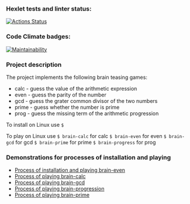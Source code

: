 ### Hexlet tests and linter status:
[![Actions Status](https://github.com/dmsavvin/python-project-49/workflows/hexlet-check/badge.svg)](https://github.com/dmsavvin/python-project-49/actions)

### Code Climate badges:
[![Maintainability](https://api.codeclimate.com/v1/badges/7289eeff44509135f2ff/maintainability)](https://codeclimate.com/github/dmsavvin/python-project-49/maintainability)

### Project description
The project implements the following brain teasing games:
+ calc - guess the value of the arithmetic expression
+ even - guess the parity of the number
+ gcd - guess the grater common divisor of the two numbers
+ prime - guess whether the number is prime
+ prog - guess the missing term of the arithmetic progression

To install on Linux use
`$ `

To play on Linux use
`$ brain-calc` for calc
`$ brain-even` for even
`$ brain-gcd` for gcd
`$ brain-prime` for prime
`$ brain-progress` for prog


### Demonstrations for processes of installation and playing
+ [Process of installation and playing brain-even](https://asciinema.org/a/weOnyiOErqFuYUVo404JisXEo)
+ [Process of playing brain-calc](https://asciinema.org/a/wMxcZBo6J1pBZt1fnZY6X1EEs)
+ [Process of playing brain-gcd](https://asciinema.org/a/6Ymi45QrfxM6bN1eo5oI85MMC)
+ [Process of playing brain-progression](https://asciinema.org/a/rrFkgOnzEfMFFQ5Xkof6zx4hb)
+ [Process of playing brain-prime](https://asciinema.org/a/z59VPt3isKIY44CLW76xzErAd)